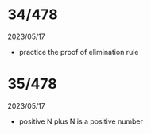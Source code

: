# 34/478

2023/05/17

- practice the proof of elimination rule

# 35/478

2023/05/17

- positive N plus N is a positive number
